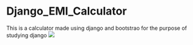# Django_EMI_Calculator
This is a calculator made using django and bootstrao for the purpose of studying django
<img src=http://i.imgur.com/a/tnJus/>

